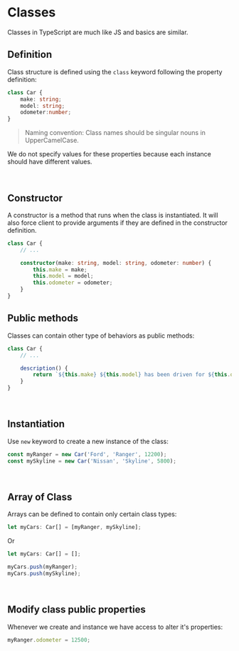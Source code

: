 # Classes

Classes in TypeScript are much like JS and basics are similar.

## Definition

Class structure is defined using the ```class``` keyword following the property definition:

```ts
class Car {
    make: string;
    model: string;
    odometer:number;
}
```

> Naming convention: Class names should be singular nouns in UpperCamelCase.

We do not specify values for these properties because each instance should have different values.

<br>

## Constructor

A constructor is a method that runs when the class is instantiated. It will also force client to provide arguments if they are defined in the constructor definition.

```ts
class Car {
    // ...

    constructor(make: string, model: string, odometer: number) {
        this.make = make;
        this.model = model;
        this.odometer = odometer;
    }    
}
```

## Public methods

Classes can contain other type of behaviors as public methods:

```ts
class Car {
    // ...

    description() {
        return `${this.make} ${this.model} has been driven for ${this.odometer} km.`
    }
}
```

<br>

## Instantiation

Use ```new``` keyword to create a new instance of the class:

```ts
const myRanger = new Car('Ford', 'Ranger', 12200);
const mySkyline = new Car('Nissan', 'Skyline', 5800);
```

<br>

## Array of Class

Arrays can be defined to contain only certain class types:

```ts
let myCars: Car[] = [myRanger, mySkyline];
```

Or

```ts
let myCars: Car[] = [];

myCars.push(myRanger);
myCars.push(mySkyline);
```

<br>

## Modify class public properties

Whenever we create and instance we have access to alter it's properties:

```ts
myRanger.odometer = 12500;
```